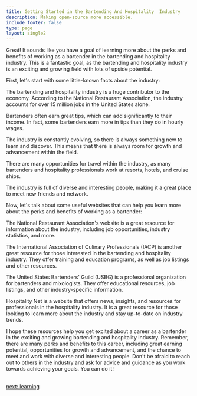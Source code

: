 ```yaml
---
title: Getting Started in the Bartending And Hospitality  Industry
description: Making open-source more accessible.
include_footer: false
type: page
layout: single2
---
```


<p>
Great! It sounds like you have a goal of learning more about the perks and benefits of working as a bartender in the bartending and hospitality industry. This is a fantastic goal, as the bartending and hospitality industry is an exciting and growing field with lots of upside potential.

First, let's start with some little-known facts about the industry:

The bartending and hospitality industry is a huge contributor to the economy. According to the National Restaurant Association, the industry accounts for over 15 million jobs in the United States alone.

Bartenders often earn great tips, which can add significantly to their income. In fact, some bartenders earn more in tips than they do in hourly wages.

The industry is constantly evolving, so there is always something new to learn and discover. This means that there is always room for growth and advancement within the field.

There are many opportunities for travel within the industry, as many bartenders and hospitality professionals work at resorts, hotels, and cruise ships.

The industry is full of diverse and interesting people, making it a great place to meet new friends and network.

Now, let's talk about some useful websites that can help you learn more about the perks and benefits of working as a bartender:

The National Restaurant Association's website is a great resource for information about the industry, including job opportunities, industry statistics, and more.

The International Association of Culinary Professionals (IACP) is another great resource for those interested in the bartending and hospitality industry. They offer training and education programs, as well as job listings and other resources.

The United States Bartenders' Guild (USBG) is a professional organization for bartenders and mixologists. They offer educational resources, job listings, and other industry-specific information.

Hospitality Net is a website that offers news, insights, and resources for professionals in the hospitality industry. It is a great resource for those looking to learn more about the industry and stay up-to-date on industry trends.

I hope these resources help you get excited about a career as a bartender in the exciting and growing bartending and hospitality industry. Remember, there are many perks and benefits to this career, including great earning potential, opportunities for growth and advancement, and the chance to meet and work with diverse and interesting people. Don't be afraid to reach out to others in the industry and ask for advice and guidance as you work towards achieving your goals. You can do it!

<br>
<a href="https://workdojos.com/bartenders/learning">next: learning</a>
</p>
